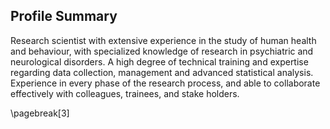 ## Profile Summary

Research scientist with extensive experience in the study of human health and
behaviour, with specialized knowledge of research in psychiatric and
neurological disorders. A high degree of technical training and
expertise regarding data collection, management and advanced
statistical analysis. Experience in every phase of the research
process, and able to collaborate effectively with colleagues,
trainees, and stake holders.

\pagebreak[3]
